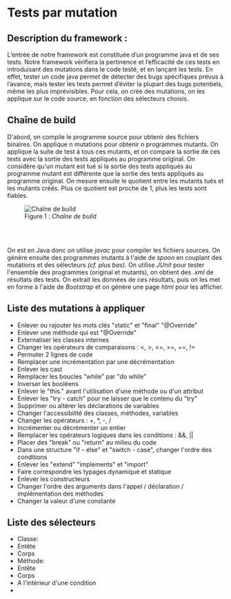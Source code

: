 <h1>Tests par mutation</h1>

<h2>Description du framework :</h2>

L’entrée de notre framework est constituée d’un programme java et de ses tests. Notre framework vérifiera la pertinence et l’efficacité de ces tests en introduisant des mutations dans le code testé, et en lançant les tests. En effet, tester un code java permet de détecter des bugs spécifiques prévus à l’avance, mais tester les tests permet d’éviter la plupart des bugs potentiels, même les plus imprévisibles. Pour cela, on crée des mutations, on les applique sur le code source, en fonction des sélecteurs choisis.

<h2>Chaîne de build</h2>

<p>
D'abord, on compile le programme source pour obtenir des fichiers binaires. On applique n mutations pour obtenir n programmes mutants. On applique la suite de test à tous ces mutants, et on compare la sortie de ces tests avec la sortie des tests appliqués au programme original. 
On considère qu'un mutant est tué si la sortie des tests appliqués au programme mutant est différente que la sortie des tests appliqués au programme original.
On mesure ensuite le quotient entre les mutants tués et les mutants créés. Plus ce quotient est proche de 1, plus les tests sont fiables.
</p>

<figure>
<img src="img/chaine_build.png" alt="Chaîne de build"><br />
<figcaption>Figure 1 : <i>Chaîne de build</i></figcaption>
</figure><br /><br />

<p>
On est en Java donc on utilise <i>javac</i> pour compiler les fichiers sources.
On génère ensuite des programmes mutants à l'aide de <i>spoon</i> en couplant des mutations et des sélecteurs <i>(cf. plus bas)</i>. On utilise <i>JUnit</i> pour tester l'ensemble des programmes (original et mutants), on obtient des <i>.xml</i> de résultats des tests. On extrait les données de ces résultats, puis on les met en forme à l'aide de <i>Bootstrap</i> et on génère une page <i>html</i> pour les afficher.
</p>

<h2>Liste des mutations à appliquer</h2>
<ul>
<li>
Enlever ou rajouter les mots clés "static" et "final" "@Override"
</li>
<li>
Enlever une méthode qui est "@Override"
</li>
<li>
Externaliser les classes internes
</li>
<li>
Changer les opérateurs de comparaisons : <, >, <=, >=, ==, !=
</li>
<li>
Permuter 2 lignes de code
</li>
<li>
Remplacer une incrémentation par une décrémentation
</li>
<li>
Enlever les cast
</li>
<li>
Remplacer les boucles "while" par "do while"
</li>
<li>
Inverser les booléens
</li>
<li>
Enlever le "this." avant l'utilisation d'une méthode ou d'un attribut
</li>
<li>
Enlever les "try - catch" pour ne laisser que le contenu du "try"
</li>
<li>
Supprimer ou altérer les déclarations de variables
</li>
<li>
Changer l'accessibilité des classes, méthodes, variables
</li>
<li>
Changer les opérateurs : +, *, -, /
</li>
<li>
Incrémenter ou décrémenter un entier
</li>
<li>
Remplacer les opérateurs logiques dans les conditions : &&, ||
</li>
<li>
Placer des "break" ou "return" au milieu du code
</li>
<li>
Dans une structure "if - else" et "switch - case", changer l'ordre des conditions
</li>
<li>
Enlever les "extend" "implements" et "import"
</li>
<li>
Faire correspondre les typages dynamique et statique
</li>
<li>
Enlever les constructeurs
</li>
<li>
Changer l'ordre des arguments dans l'appel / déclaration / implémentation des méthodes
</li>
<li>
Changer la valeur d'une constante
</li>
</ul>

<h2>Liste des sélecteurs</h2>
<ul>
<li>
Classe:
<li>Entête</li>
<li>Corps</li>
</li>
<li>
Méthode:
<li>Entête</li>
<li>Corps</li>
</li>
<li>
A l'intérieur d'une condition
</li>
<li>

</li>
</ul>
